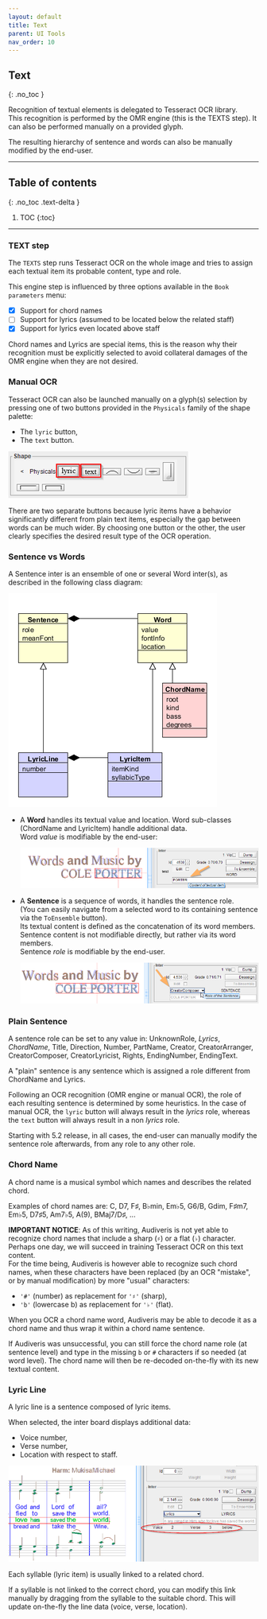 ```yaml
---
layout: default
title: Text
parent: UI Tools
nav_order: 10
---
```

## Text
{: .no_toc }


Recognition of textual elements is delegated to Tesseract OCR library.  
This recognition is performed by the OMR engine (this is the TEXTS step).
It can also be performed manually on a provided glyph.

The resulting hierarchy of sentence and words can also be manually modified by the end-user.

---

## Table of contents
{: .no_toc .text-delta }

1. TOC
{:toc}

---

### TEXT step

The `TEXTS` step runs Tesseract OCR on the whole image and tries to assign each textual item its
probable content, type and role.

This engine step is influenced by three options available in the `Book parameters` menu:
- [x] Support for chord names
- [ ] Support for lyrics (assumed to be located below the related staff)
- [x] Support for lyrics even located above staff

Chord names and Lyrics are special items, this is the reason why their recognition must be
explicitly selected to avoid collateral damages of the OMR engine when they are not desired.

### Manual OCR

Tesseract OCR can also be launched manually on a glyph(s) selection by pressing one of two
buttons provided in the `Physicals` family of the shape palette:
* The `lyric` button,
* The `text` button.

![](../assets/images/lyric_text_buttons.png)

There are two separate buttons because lyric items have a behavior significantly different from
plain text items, especially the gap between words can be much wider.
By choosing one button or the other, the user clearly specifies the desired result type of the
OCR operation.

### Sentence vs Words

A Sentence inter is an ensemble of one or several Word inter(s), as described in the following
class diagram:

![](../assets/images/Sentence_Hierarchy.png)

* A **Word** handles its textual value and location.
  Word sub-classes (ChordName and LyricItem) handle additional data.  
  Word _value_ is modifiable by the end-user:  

  ![](../assets/images/word_text_edited.png)

* A **Sentence** is a sequence of words, it handles the sentence role.  
  (You can easily navigate from a selected word to its containing sentence via the `ToEnsemble` button).  
  Its textual content is defined as the concatenation of its word members.
  Sentence content is not modifiable directly, but rather via its word members.  
  Sentence _role_ is modifiable by the end-user.

  ![](../assets/images/sentence_role_edited.png)

### Plain Sentence

A sentence role can be set to any value in:
UnknownRole,
_Lyrics_,
_ChordName_,
Title,
Direction,
Number,
PartName,
Creator,
CreatorArranger,
CreatorComposer,
CreatorLyricist,
Rights,
EndingNumber,
EndingText.

A "plain" sentence is any sentence which is assigned a role different from ChordName and Lyrics.

Following an OCR recognition (OMR engine or manual OCR), the role of each resulting sentence is
determined by some heuristics.
In the case of manual OCR, the `lyric` button will always result in the _lyrics_ role,
whereas the `text` button will always result in a non _lyrics_ role.

Starting with 5.2 release, in all cases, the end-user can manually modify the sentence
role afterwards, from any role to any other role.

### Chord Name

A chord name is a musical symbol which names and describes the related chord.

Examples of chord names are: C, D7, F♯, B♭min, Em♭5, G6/B, Gdim, F♯m7, Em♭5, D7♯5, Am7♭5,
A(9), BMaj7/D♯, ...

**IMPORTANT NOTICE**:
As of this writing, Audiveris is not yet able to recognize chord names that include a sharp
 (``♯``) or a flat (``♭``) character.
Perhaps one day, we will succeed in training Tesseract OCR on this text content.  
For the time being, Audiveris is however able to recognize such chord names, when these
characters have been replaced (by an OCR "mistake", or by manual modification) by more "usual"
characters:
* ``'#'`` (number) as replacement for ``'♯'`` (sharp),
* ``'b'`` (lowercase b) as replacement for ``'♭'`` (flat).

When you OCR a chord name word, Audiveris may be able to decode it as a chord name and thus wrap
it within a chord name sentence.

If Audiveris was unsuccessful, you can still force the chord name role (at sentence level) and
type in the missing `b` or `#` characters if so needed (at word level).
The chord name will then be re-decoded on-the-fly with its new textual content.

### Lyric Line

A lyric line is a sentence composed of lyric items.

When selected, the inter board displays additional data:
* Voice number,
* Verse number,
* Location with respect to staff.

![](../assets/images/lyrics_data.png)

Each syllable (lyric item) is usually linked to a related chord.

If a syllable is not linked to the correct chord, you can modify this link manually by dragging
from the syllable to the suitable chord.
This will update on-the-fly the line data (voice, verse, location).
